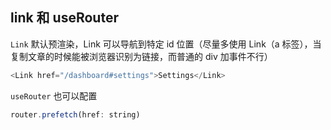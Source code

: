 ## link 和 useRouter

`Link` 默认预渲染，Link 可以导航到特定 id 位置（尽量多使用 Link（a 标签），当复制文章的时候能被浏览器识别为链接，而普通的 div 加事件不行）

```js
<Link href="/dashboard#settings">Settings</Link>
```

`useRouter` 也可以配置

```js
router.prefetch(href: string)
```
